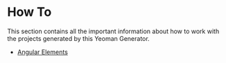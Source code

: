 # How To

This section contains all the important information about how to work with the projects generated by this Yeoman Generator.

* [Angular Elements](angularelements.md)
